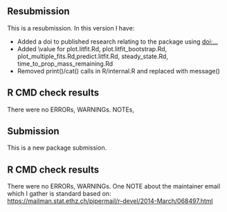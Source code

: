 ## Resubmission

This is a resubmission. In this version I have:

- Added a doi to published research relating to the package using <doi:...>
- Added \value for plot.litfit.Rd, plot.litfit_bootstrap.Rd, plot_multiple_fits.Rd,predict.litfit.Rd, steady_state.Rd, time_to_prop_mass_remaining.Rd
- Removed print()/cat() calls in R/internal.R and replaced with message()

## R CMD check results

There were no ERRORs, WARNINGs. NOTEs,

## Submission

This is a new package submission.

## R CMD check results

There were no ERRORs, WARNINGs.  One NOTE about the maintainer email which I gather is standard based on: https://mailman.stat.ethz.ch/pipermail/r-devel/2014-March/068497.html

